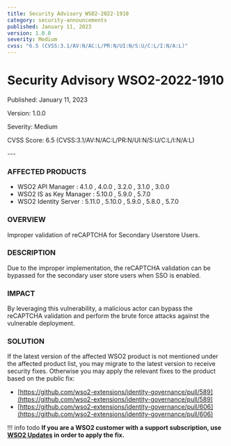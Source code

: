 ```yaml
---
title: Security Advisory WSO2-2022-1910
category: security-announcements
published: January 11, 2023
version: 1.0.0
severity: Medium
cvss: "6.5 (CVSS:3.1/AV:N/AC:L/PR:N/UI:N/S:U/C:L/I:N/A:L)"
---
```


# Security Advisory WSO2-2022-1910

<p class="doc-info">Published: January 11, 2023</p>
<p class="doc-info">Version: 1.0.0</p>
<p class="doc-info">Severity: Medium</p>
<p class="doc-info">CVSS Score: 6.5 (CVSS:3.1/AV:N/AC:L/PR:N/UI:N/S:U/C:L/I:N/A:L)</p>
---

### AFFECTED PRODUCTS
* WSO2 API Manager : 4.1.0 , 4.0.0 , 3.2.0 , 3.1.0 , 3.0.0
* WSO2 IS as Key Manager : 5.10.0 , 5.9.0 , 5.7.0
* WSO2 Identity Server : 5.11.0 , 5.10.0 , 5.9.0 , 5.8.0 , 5.7.0


### OVERVIEW
Improper validation of reCAPTCHA for Secondary Userstore Users.


### DESCRIPTION
Due to the improper implementation, the reCAPTCHA validation can be bypassed for the secondary user store users when SSO is enabled.


### IMPACT
By leveraging this vulnerability, a malicious actor can bypass the reCAPTCHA validation and perform the brute force attacks against the vulnerable deployment.


### SOLUTION
If the latest version of the affected WSO2 product is not mentioned under the affected product list, you may migrate to the latest version to receive security fixes. Otherwise you may apply the relevant fixes to the product based on the public fix:

* [https://github.com/wso2-extensions/identity-governance/pull/589](https://github.com/wso2-extensions/identity-governance/pull/589)
* [https://github.com/wso2-extensions/identity-governance/pull/606](https://github.com/wso2-extensions/identity-governance/pull/606)

!!! info todo
    **If you are a WSO2 customer with a support subscription, use [WSO2 Updates](https://wso2.com/updates/) in order to apply the fix.**

